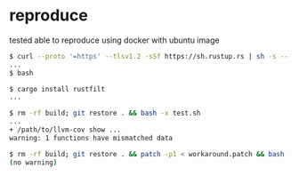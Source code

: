 # reproduce

tested able to reproduce using docker with ubuntu image

```sh
$ curl --proto '=https' --tlsv1.2 -sSf https://sh.rustup.rs | sh -s -- --default-toolchain none -y
...
$ bash
```

```sh
$ cargo install rustfilt
...
```

```sh
$ rm -rf build; git restore . && bash -x test.sh
...
+ /path/to/llvm-cov show ...
warning: 1 functions have mismatched data
```

```sh
$ rm -rf build; git restore . && patch -p1 < workaround.patch && bash -x test.sh && git restore .
(no warning)
```
